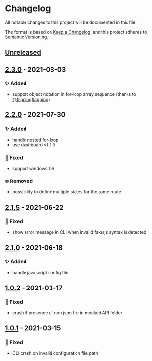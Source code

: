 # Changelog
All notable changes to this project will be documented in this file.

The format is based on [Keep a Changelog](https://keepachangelog.com/en/1.0.0/),
and this project adheres to [Semantic Versioning](https://semver.org/spec/v2.0.0.html).

## [Unreleased]

## [2.3.0] - 2021-08-03
### ✨ Added
- support object notation in for-loop array sequence (thanks to [@flippingflapping](https://github.com/flippingflapping))

## [2.2.0] - 2021-07-30
### ✨ Added
- handle nested for-loop
- use dashboard v1.3.3

### 🐛 Fixed
- support windows OS

### 🔥 Removed
- possibility to define multiple states for the same route

## [2.1.5] - 2021-06-22
### 🐛 Fixed
- show error message in CLI when invalid fakerjs syntax is detected

## [2.1.0] - 2021-06-18
### ✨ Added
- handle javascript config file


## [1.0.2] - 2021-03-17
### 🐛 Fixed
- crash if presence of non json file in mocked API folder

## [1.0.1] - 2021-03-15
### 🐛 Fixed
- CLI crash on invalid configuration file path


[Unreleased]: ./compare/v2.3.0...HEAD
[2.3.0]: ./releases/tag/v2.3.0
[2.2.0]: ./releases/tag/v2.2.0
[2.1.5]: ./releases/tag/v2.1.5
[2.1.0]: ./releases/tag/v2.1.0
[1.0.2]: ./releases/tag/v1.0.2
[1.0.1]: ./releases/tag/v1.0.1
